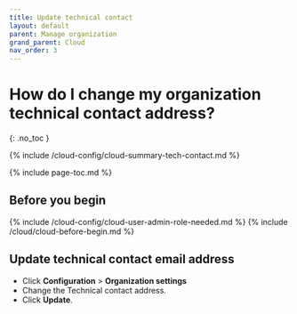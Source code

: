 ```yaml
---
title: Update technical contact
layout: default
parent: Manage organization
grand_parent: Cloud
nav_order: 3
---
```


# How do I change my organization technical contact address?
{: .no_toc }

{% include /cloud-config/cloud-summary-tech-contact.md %}

{% include page-toc.md %}

## Before you begin

{% include /cloud-config/cloud-user-admin-role-needed.md %}
{% include /cloud/cloud-before-begin.md %}

## Update technical contact email address

* Click **Configuration** > **Organization settings**
* Change the Technical contact address.
* Click **Update**.
